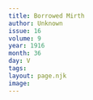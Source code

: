 ```yaml
---
title: Borrowed Mirth
author: Unknown
issue: 16
volume: 9
year: 1916
month: 36
day: V
tags:
layout: page.njk
image:
---
```

